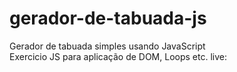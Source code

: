 # gerador-de-tabuada-js
Gerador de tabuada simples usando JavaScript <br>
Exercicio JS para aplicação de DOM, Loops etc.
live: 
